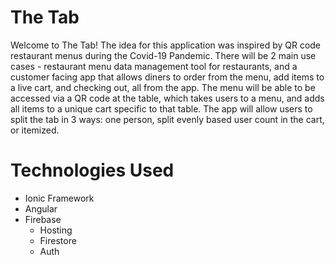 # The Tab
Welcome to The Tab! The idea for this application was inspired by QR code restaurant menus during the Covid-19 Pandemic. There will be 2 main use cases - restaurant menu data management tool for restaurants, and a customer facing app that allows diners to order from the menu, add items to a live cart, and checking out, all from the app. The menu will be able to be accessed via a QR code at the table, which takes users to a menu, and adds all items to a unique cart specific to that table. The app will allow users to split the tab in 3 ways: one person, split evenly based user count in the cart, or itemized. 

# Technologies Used
- Ionic Framework
- Angular
- Firebase
  - Hosting
  - Firestore
  - Auth
